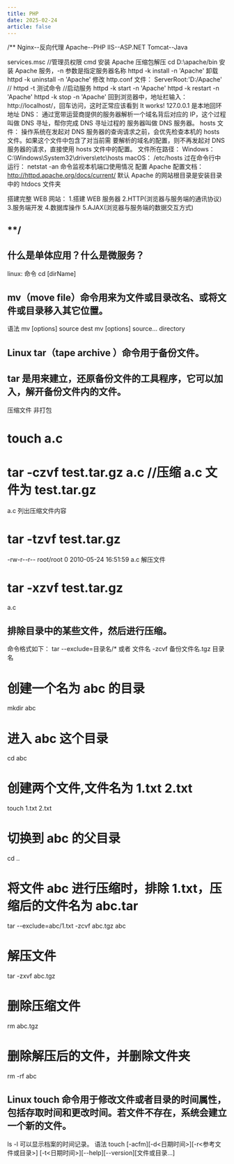```yaml
---
title: PHP
date: 2025-02-24
article: false
---
```


/\*\*
Nginx--反向代理
Apache--PHP
IIS--ASP.NET
Tomcat--Java

services.msc
//管理员权限 cmd 安装 Apache
压缩包解压
cd D:\apache/bin
安装 Apache 服务，-n 参数是指定服务器名称
httpd -k install -n 'Apache'
卸载
httpd -k uninstall -n 'Apache'
修改 http.conf 文件： ServerRoot:'D:/Apache'
// httpd -t 测试命令
//启动服务
httpd -k start -n 'Apache'
httpd -k restart -n 'Apache'
httpd -k stop -n 'Apache'
回到浏览器中，地址栏输入：http://localhost/，回车访问，这时正常应该看到 It works!
127.0.0.1 是本地回环地址
DNS：
通过宽带运营商提供的服务器解析一个域名背后对应的 IP，这个过程叫做 DNS 寻址，帮你完成 DNS 寻址过程的 服务器叫做 DNS 服务器。
hosts 文件：
操作系统在发起对 DNS 服务器的查询请求之前，会优先检查本机的 hosts 文件。如果这个文件中包含了对当前需 要解析的域名的配置，则不再发起对 DNS 服务器的请求，直接使用 hosts 文件中的配置。
文件所在路径： Windows： C:\Windows\System32\drivers\etc\hosts macOS： /etc/hosts
过在命令行中运行： netstat -an 命令监视本机端口使用情况
配置 Apache 配置文档：http://httpd.apache.org/docs/current/
默认 Apache 的网站根目录是安装目录中的 htdocs 文件夹

搭建完整 WEB 网站： 1.搭建 WEB 服务器
2.HTTP(浏览器与服务端的通讯协议) 3.服务端开发 4.数据库操作
5.AJAX(浏览器与服务端的数据交互方式)

## \*\*/

## 什么是单体应用？什么是微服务？

linux: 命令
cd [dirName]

## mv（move file）命令用来为文件或目录改名、或将文件或目录移入其它位置。

语法
mv [options] source dest
mv [options] source... directory

## Linux tar（tape archive ）命令用于备份文件。

## tar 是用来建立，还原备份文件的工具程序，它可以加入，解开备份文件内的文件。

压缩文件 非打包

# touch a.c

# tar -czvf test.tar.gz a.c //压缩 a.c 文件为 test.tar.gz

a.c
列出压缩文件内容

# tar -tzvf test.tar.gz

-rw-r--r-- root/root 0 2010-05-24 16:51:59 a.c
解压文件

# tar -xzvf test.tar.gz

a.c

## 排除目录中的某些文件，然后进行压缩。

命令格式如下：
tar --exclude=目录名/\* 或者 文件名 -zcvf 备份文件名.tgz 目录名

# 创建一个名为 abc 的目录

mkdir abc

# 进入 abc 这个目录

cd abc

# 创建两个文件,文件名为 1.txt 2.txt

touch 1.txt 2.txt

# 切换到 abc 的父目录

cd ..

# 将文件 abc 进行压缩时，排除 1.txt，压缩后的文件名为 abc.tar

tar --exclude=abc/1.txt -zcvf abc.tgz abc

# 解压文件

tar -zxvf abc.tgz

# 删除压缩文件

rm abc.tgz

# 删除解压后的文件，并删除文件夹

rm -rf abc

## Linux touch 命令用于修改文件或者目录的时间属性，包括存取时间和更改时间。若文件不存在，系统会建立一个新的文件。

ls -l 可以显示档案的时间记录。
语法
touch [-acfm][-d<日期时间>][-r<参考文件或目录>] [-t<日期时间>][--help][--version][文件或目录…]
